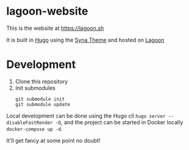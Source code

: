 # lagoon-website

This is the website at https://lagoon.sh

It is built in [Hugo](https://gohugo.io/) using the [Syna Theme](https://themes.gohugo.io/syna/) and hosted on [Lagoon](https://lagoon.sh)


# Development

1. Clone this repository
2. Init submodules
    ```
    git submodule init
    git submodule update
    ```

Local development can be done using the Hugo cli `hugo server --disableFastRender -D`,
and the project can be started in Docker locally `docker-compose up -d`.

It'll get fancy at some point no doubt!
